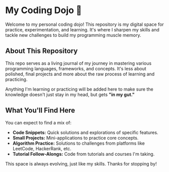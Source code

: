 # My Coding Dojo 🥋

Welcome to my personal coding dojo! This repository is my digital space for practice, experimentation, and learning. It's where I sharpen my skills and tackle new challenges to build my programming muscle memory.

## About This Repository

This repo serves as a living journal of my journey in mastering various programming languages, frameworks, and concepts. It's less about polished, final projects and more about the raw process of learning and practicing.

Anything I'm learning or practicing will be added here to make sure the knowledge doesn't just stay in my head, but gets **"in my gut."**

## What You'll Find Here

You can expect to find a mix of:
* **Code Snippets:** Quick solutions and explorations of specific features.
* **Small Projects:** Mini-applications to practice core concepts.
* **Algorithm Practice:** Solutions to challenges from platforms like LeetCode, HackerRank, etc.
* **Tutorial Follow-Alongs:** Code from tutorials and courses I'm taking.

This space is always evolving, just like my skills. Thanks for stopping by!
